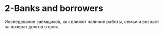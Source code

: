 # 2-Banks and borrowers
Исследование заёмщиков, как влияют наличие работы, семьи и возраст на возврат долгов в срок.
